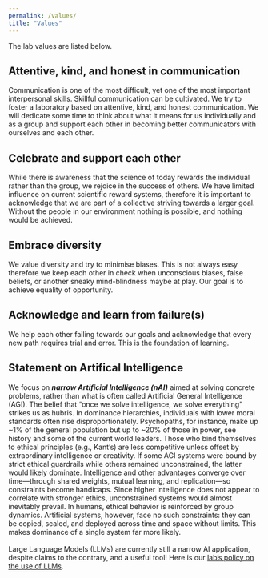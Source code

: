 ```yaml
---
permalink: /values/
title: "Values"
---
```


The lab values are listed below.

## Attentive, kind, and honest in communication

Communication is one of the most difficult, yet one of the most important interpersonal skills. Skillful communication can be cultivated. We try to foster a laboratory based on attentive, kind, and honest communication. We will dedicate some time to think about what it means for us individually and as a group and support each other in becoming better communicators with ourselves and each other.

## Celebrate and support each other 

While there is awareness that the science of today rewards the individual rather than the group, we rejoice in the success of others. We have limited influence on current scientific reward systems, therefore it is important to acknowledge that we are part of a collective striving towards a larger goal. Without the people in our environment nothing is possible, and nothing would be achieved.

## Embrace diversity

We value diversity and try to minimise biases. This is not always easy therefore we keep each other in check when unconscious biases, false beliefs, or another sneaky mind-blindness maybe at play. Our goal is to achieve equality of opportunity.

## Acknowledge and learn from failure(s)

We help each other failing towards our goals and acknowledge that every new path requires trial and error. This is the foundation of learning.

## Statement on Artifical Intelligence 

We focus on ***narrow Artificial Intelligence (nAI)*** aimed at solving concrete problems, rather than what is often called Artificial General Intelligence (AGI). The belief that “once we solve intelligence, we solve everything” strikes us as hubris. In dominance hierarchies, individuals with lower moral standards often rise disproportionately. Psychopaths, for instance, make up ~1% of the general population but up to ~20% of those in power, see history and some of the current world leaders. Those who bind themselves to ethical principles (e.g., Kant’s) are less competitive unless offset by extraordinary intelligence or creativity. If some AGI systems were bound by strict ethical guardrails while others remained unconstrained, the latter would likely dominate. Intelligence and other advantages converge over time—through shared weights, mutual learning, and replication—so constraints become handicaps. Since higher intelligence does not appear to correlate with stronger ethics, unconstrained systems would almost inevitably prevail. In humans, ethical behavior is reinforced by group dynamics. Artificial systems, however, face no such constraints: they can be copied, scaled, and deployed across time and space without limits. This makes dominance of a single system far more likely.
<br>
<br>
Large Language Models (LLMs) are currently still a narrow AI application, despite claims to the contrary, and a useful tool! Here is our [lab’s policy on the use of LLMs](https://mhm-lab.github.io/use_LLMs/).
